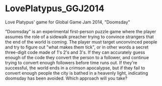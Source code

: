 LovePlatypus_GGJ2014
====================

Love Platypus' game for Global Game Jam 2014, "Doomsday"

"Doomsday" is an experimental first-person puzzle game where the player assumes the role
of a sidewalk preacher trying to convince strangers that the end of the world is coming.
The player must target unconvinced people and try to figure out "what makes them tick", or
in other words a secret three-digit code made of 1's 2's and 3's. If they can accurately
guess enough of the code they convert the person to a follower, and continue trying to 
convert enough followers before time runs out. If they're successful, the world ends in a
crimson apocalypse, but if they fail to convert enough people the city is bathed in a
heavenly light, indicating doomsday has been avoided. Which approach will you take?
